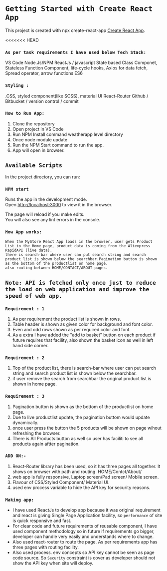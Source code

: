 # `Getting Started with Create React App`

This project is created with  npx create-react-app [Create React App](https://github.com/facebook/create-react-app).

<<<<<<< HEAD
### `As per task requirements I have used below Tech Stack:`

VS Code
Node.Js/NPM
ReactJs / javascript
State based Class Componet, Stateless Function Component, life-cycle hooks, Axios for data fetch, Spread operator, arrow functions ES6

###	`Styling : `
.CSS, styled component(like SCSS), material UI
React-Router
Github / Bitbucket / version control / commit


### `How to Run App:`
1.	Clone the repository
2.	Open project in VS Code
3.	Run NPM Install command weatherapp level directory
4.	Once node module update
5.	Run the NPM Start command to run the app.
6.	App will open in browser.

## `Available Scripts`

In the project directory, you can run:

### `NPM start`

Runs the app in the development mode.\
Open [http://localhost:3000](http://localhost:3000) to view it in the browser.

The page will reload if you make edits.\
You will also see any lint errors in the console.



### `How App works:`
	When the MyStore React App loads in the browser, user gets Product List in the Home page, product data is coming from the Aliexpress RapidAPI (live data).
	there is search-bar where user can put search string and search product list is shown below the searchbar.Pagination button is shown as the bottom of the productlist on home page.
	also routing between HOME/CONTACT/ABOUT pages.

##	`Note: API is fetched only once just to reduce the load on web application and improve the speed of web app.`

### `Requirement : 1`
1.	As per requirement the product list is shown in rows.
2.	Table header is shown as given color for background and font color.
3.	Even and odd rows shown as per required color and font.
4.  As a extra I have added the "add to basket" button on each product if future requires that facility, also shown the basket icon as well in left hand side corner.

### `Requirement : 2`
1.	Top of the product list, there is search-bar where user can put search string and search product list is shown below the searchbar.
2.	if user remove the search from searchbar the original product list is shown in home page.

### `Requirement : 3`
1.	Pagination button is shown as the bottom of the productlist on home page.
2.	Due to live productlist update, the pagination buttom would update dynamically.
3.	once user press the button the 5 products will be shown on page wihout refreshing the browser.
4.	There is All Products button as well so user has faciliti to see all products again aftter pagination.

### `ADD ON:-`
1.	React-Router library has been used, so it has three pages all together. It shows on browser with path and routing. HOME/Contct/About/
2.	web app is fully responsive, Laptop screen/Pad screen/ Mobile screen.
3.	Flavour of CSS/Styled Component/ Material UI.
4.	used env process variable to hide the API key for security reasons.


### `Making app:`

-	I have used ReactJs to develop app because it was original requirement and react is giving Single Page Application facility, so `performance` of site is quick responsive and fast.
-	For clear code and future requirements of reusable component, I have used component methodology so in future if requirements go bigger, developer can handle very easily and understands where to change.
-	Also used react-router to route the page. As per requirements app has three pages with routing facility. 
-	Also used process. env concepts so API key cannot be seen as page code source. So `Security` constraint is cover as developer should not show the API key when site will deploy.  





